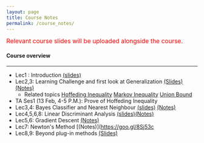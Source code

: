 ```yaml
---
layout: page
title: Course Notes
permalink: /course_notes/
---
```

<font size="3" color="red">Relevant course slides will be uploaded alongside the course.</font>

#### Course overview 
___
- Lec1 : Introduction [(slides)](https://goo.gl/afZAyn) 
- Lec2,3: Learning Challenge and first look at Generalization [(Slides)](https://goo.gl/AFi3p2) [(Notes)](https://goo.gl/Yg26UV)
   - Related topics [Hoffeding Inequality](https://en.wikipedia.org/wiki/Hoeffding%27s_inequality) 
     [Markov Inequality](https://en.wikipedia.org/wiki/Markov%27s_inequality) 
	 [Union Bound](https://en.wikipedia.org/wiki/Boole%27s_inequality)
- TA Ses1 (13 Feb, 4-5 P.M.): Prove of Hoffeding Inequality
- Lec3,4: Bayes Classifier and Nearest Neighbour [(slides)](https://goo.gl/4S81up) [(Notes)](https://goo.gl/MjnEXx)
- Lec4,5,6,8: Linear Discriminant Analysis [(slides)](https://goo.gl/kdzYJh)[(Notes)](https://goo.gl/KKqGFc)
- Lec5,6: Gradient Descent [(Notes)](https://goo.gl/dCv7mR)
- Lec7: Newton's Method [(Notes)](https://goo.gl/8Sj53c
- Lec8,9: Beyond plug-in methods [(Slides)](https://goo.gl/uDutWE)
